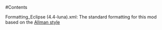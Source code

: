 #Contents

Formatting_Eclipse (4.4-luna).xml: 
The standard formatting for this mod based on the [Allman style](https://en.wikipedia.org/wiki/Indent_style#Allman_style)
